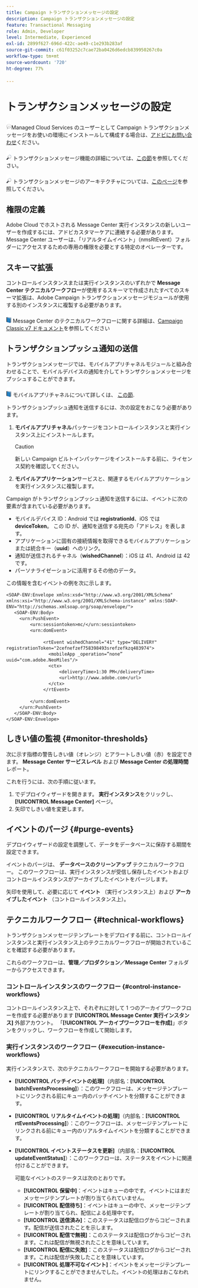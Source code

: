 ```yaml
---
title: Campaign トランザクションメッセージの設定
description: Campaign トランザクションメッセージの設定
feature: Transactional Messaging
role: Admin, Developer
level: Intermediate, Experienced
exl-id: 2899f627-696d-422c-ae49-c1e293b283af
source-git-commit: c61f03252c7cae72ba0426d6edcb839950267c0a
workflow-type: tm+mt
source-wordcount: '720'
ht-degree: 77%

---
```


# トランザクションメッセージの設定

![](../assets/do-not-localize/speech.png)Managed Cloud Services のユーザーとして Campaign トランザクションメッセージをお使いの環境にインストールして構成する場合は、[アドビにお問い合わせ](../start/campaign-faq.md#support)ください。

![](../assets/do-not-localize/glass.png) トランザクションメッセージ機能の詳細については、[この節](../send/transactional.md)を参照してください。

![](../assets/do-not-localize/glass.png) トランザクションメッセージのアーキテクチャについては、[このページ](../architecture/architecture.md#transac-msg-archi)を参照してください。

## 権限の定義

Adobe Cloud でホストされる Message Center 実行インスタンスの新しいユーザーを作成するには、アドビカスタマーケアに連絡する必要があります。 Message Center ユーザーは、「リアルタイムイベント」（nmsRtEvent）フォルダーにアクセスするための専用の権限を必要とする特定のオペレーターです。

## スキーマ拡張

コントロールインスタンスまたは実行インスタンスのいずれかで **Message Center テクニカルワークフロー**&#x200B;が使用するスキーマで作成されたすべてのスキーマ拡張は、Adobe Campaign トランザクションメッセージモジュールが使用する別のインスタンスに複製する必要があります。

![](../assets/do-not-localize/book.png) Message Center のテクニカルワークフローに関する詳細は、[Campaign Classic v7 ドキュメント](https://experienceleague.adobe.com/docs/campaign-classic/using/transactional-messaging/configure-transactional-messaging/additional-configurations.html?lang=ja#technical-workflows)を参照してください

## トランザクションプッシュ通知の送信

トランザクションメッセージでは、モバイルアプリチャネルモジュールと組み合わせることで、モバイルデバイスの通知を介してトランザクションメッセージをプッシュすることができます。

![](../assets/do-not-localize/book.png) モバイルアプリチャネルについて詳しくは、 [この節](../send/push.md).

トランザクションプッシュ通知を送信するには、次の設定をおこなう必要があります。

1. **モバイルアプリチャネル**&#x200B;パッケージをコントロールインスタンスと実行インスタンス上にインストールします。

   >[!CAUTION]
   >
   >新しい Campaign ビルトインパッケージをインストールする前に、ライセンス契約を確認してください。

1. **モバイルアプリケーション**&#x200B;サービスと、関連するモバイルアプリケーションを実行インスタンスに複製します。

Campaign がトランザクションプッシュ通知を送信するには、イベントに次の要素が含まれている必要があります。

* モバイルデバイス ID：Android では **registrationId**、iOS では **deviceToken**。 この ID が、通知を送信する宛先の「アドレス」を表します。
* アプリケーションに固有の接続情報を取得できるモバイルアプリケーションまたは統合キー（**uuid**）へのリンク。
* 通知が送信されるチャネル（**wishedChannel**）：iOS は 41、Android は 42 です。
* パーソナライゼーションに活用するその他のデータ。

この情報を含むイベントの例を次に示します。

```
<SOAP-ENV:Envelope xmlns:xsd="http://www.w3.org/2001/XMLSchema" xmlns:xsi="http://www.w3.org/2001/XMLSchema-instance" xmlns:SOAP-ENV="http://schemas.xmlsoap.org/soap/envelope/">
   <SOAP-ENV:Body>
     <urn:PushEvent>
         <urn:sessiontoken>mc/</urn:sessiontoken>
         <urn:domEvent>

              <rtEvent wishedChannel="41" type="DELIVERY" registrationToken="2cefnefzef758398493srefzefkzq483974">
                <mobileApp _operation=”none” uuid="com.adobe.NeoMiles"/>
                <ctx>
                    <deliveryTime>1:30 PM</deliveryTime>
                    <url>http://www.adobe.com</url>
                </ctx>
              </rtEvent>

         </urn:domEvent>
     </urn:PushEvent>           
   </SOAP-ENV:Body>
</SOAP-ENV:Envelope>
```

## しきい値の監視 {#monitor-thresholds}

次に示す指標の警告しきい値（オレンジ）とアラートしきい値（赤）を設定できます。 **Message Center サービスレベル** および **Message Center の処理時間** レポート。

これを行うには、次の手順に従います。

1. でデプロイウィザードを開きます。 **実行インスタンス**&#x200B;をクリックし、 **[!UICONTROL Message Center]** ページ。
1. 矢印でしきい値を変更します。


## イベントのパージ {#purge-events}

デプロイウィザードの設定を調整して、データをデータベースに保存する期間を設定できます。

イベントのパージは、 **データベースのクリーンアップ** テクニカルワークフロー。 このワークフローは、実行インスタンスが受信し保存したイベントおよびコントロールインスタンスがアーカイブしたイベントをパージします。

矢印を使用して、必要に応じて **イベント** （実行インスタンス上）および **アーカイブしたイベント** （コントロールインスタンス上）。


## テクニカルワークフロー {#technical-workflows}

トランザクションメッセージテンプレートをデプロイする前に、コントロールインスタンスと実行インスタンス上のテクニカルワークフローが開始されていることを確認する必要があります。

これらのワークフローは、**管理／プロダクション／Message Center** フォルダーからアクセスできます。

### コントロールインスタンスのワークフロー {#control-instance-workflows}

コントロールインスタンス上で、それぞれに対して 1 つのアーカイブワークフローを作成する必要があります **[!UICONTROL Message Center 実行インスタンス]** 外部アカウント。 「**[!UICONTROL アーカイブワークフローを作成]**」ボタンをクリックし、ワークフローを作成して開始します。

### 実行インスタンスのワークフロー {#execution-instance-workflows}

実行インスタンスで、次のテクニカルワークフローを開始する必要があります。

* **[!UICONTROL バッチイベントの処理]**（内部名：**[!UICONTROL batchEventsProcessing]**）：このワークフローは、メッセージテンプレートにリンクされる前にキュー内のバッチイベントを分類することができます。
* **[!UICONTROL リアルタイムイベントの処理]**（内部名：**[!UICONTROL rtEventsProcessing]**）：このワークフローは、メッセージテンプレートにリンクされる前にキュー内のリアルタイムイベントを分類することができます。
* **[!UICONTROL イベントステータスを更新]**（内部名：**[!UICONTROL updateEventStatus]**）：このワークフローは、ステータスをイベントに関連付けることができます。

   可能なイベントのステータスは次のとおりです。

   * **[!UICONTROL 保留中]**：イベントはキューの中です。イベントにはまだメッセージテンプレートが割り当てられていません。
   * **[!UICONTROL 配信待ち]**：イベントはキューの中で、メッセージテンプレートが割り当てられ、配信による処理中です。
   * **[!UICONTROL 送信済み]**：このステータスは配信ログからコピーされます。配信が送信されたことを示します。
   * **[!UICONTROL 配信で無視]**：このステータスは配信ログからコピーされます。これは配信が無視されたことを意味しています。
   * **[!UICONTROL 配信に失敗]**：このステータスは配信ログからコピーされます。これは配信が失敗したことを意味しています。
   * **[!UICONTROL 処理不可なイベント]**：イベントをメッセージテンプレートにリンクすることができませんでした。イベントの処理はおこなわれません。
